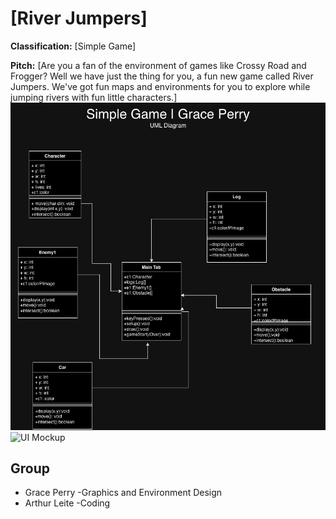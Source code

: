 # [River Jumpers]

**Classification:** [Simple Game]

**Pitch:** [Are you a fan of the environment of games like Crossy Road and Frogger? Well we have just the thing for you, a fun new game called River Jumpers. We've got fun maps and environments for you to explore while jumping rivers with fun little characters.]
![Class Diagram](https://github.com/GrassPerry/RiverJumpers/blob/main/images/SimpleGame.png?raw=true)
![UI Mockup]([mockup.png](https://github.com/GrassPerry/RiverJumpers/blob/main/images/UIMockup.jpg?raw=true))


## Group
- Grace Perry -Graphics and Environment Design
- Arthur Leite -Coding

